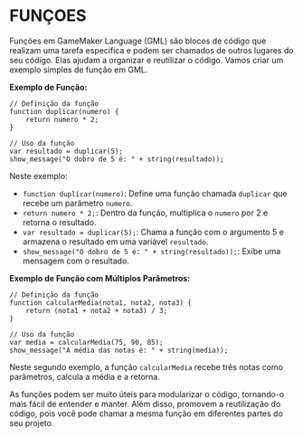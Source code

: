 # FUNÇOES 
Funções em GameMaker Language (GML) são blocos de código que realizam uma tarefa específica e podem ser chamados de outros lugares do seu código. Elas ajudam a organizar e reutilizar o código. Vamos criar um exemplo simples de função em GML.

**Exemplo de Função:**

```gml
// Definição da função
function duplicar(numero) {
    return numero * 2;
}

// Uso da função
var resultado = duplicar(5);
show_message("O dobro de 5 é: " + string(resultado));
```

Neste exemplo:

- `function duplicar(numero)`: Define uma função chamada `duplicar` que recebe um parâmetro `numero`.
- `return numero * 2;`: Dentro da função, multiplica o `numero` por 2 e retorna o resultado.
- `var resultado = duplicar(5);`: Chama a função com o argumento 5 e armazena o resultado em uma variável `resultado`.
- `show_message("O dobro de 5 é: " + string(resultado));`: Exibe uma mensagem com o resultado.

**Exemplo de Função com Múltiplos Parâmetros:**

```gml
// Definição da função
function calcularMedia(nota1, nota2, nota3) {
    return (nota1 + nota2 + nota3) / 3;
}

// Uso da função
var media = calcularMedia(75, 90, 85);
show_message("A média das notas é: " + string(media));
```

Neste segundo exemplo, a função `calcularMedia` recebe três notas como parâmetros, calcula a média e a retorna.

As funções podem ser muito úteis para modularizar o código, tornando-o mais fácil de entender e manter. Além disso, promovem a reutilização do código, pois você pode chamar a mesma função em diferentes partes do seu projeto.

